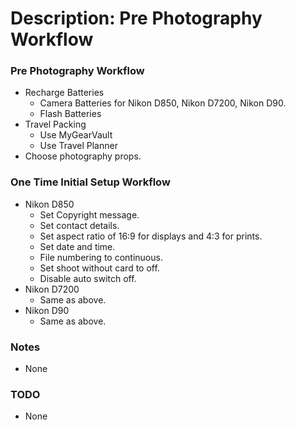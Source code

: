 # Description: Pre Photography Workflow

### Pre Photography Workflow
* Recharge Batteries
    - Camera Batteries for Nikon D850, Nikon D7200, Nikon D90.
    - Flash Batteries
* Travel Packing
    - Use MyGearVault 
    - Use Travel Planner
* Choose photography props.

### One Time Initial Setup Workflow
* Nikon D850
    - Set Copyright message.
    - Set contact details.
    - Set aspect ratio of 16:9 for displays and 4:3 for prints.
    - Set date and time.
    - File numbering to continuous.
    - Set shoot without card to off.
    - Disable auto switch off.
* Nikon D7200
    - Same as above.
* Nikon D90
    - Same as above.

### Notes
* None

### TODO
* None
